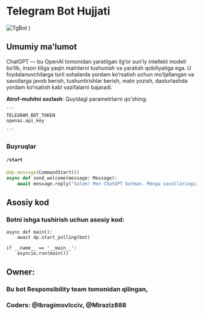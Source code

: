 # Telegram Bot Hujjati
  
![TgBot](https://celebrated-pudding-07af2f.netlify.app/images/ai.jpg)
)
   
        
## Umumiy ma'lumot  
  
ChatGPT — bu OpenAI tomonidan yaratilgan ilg‘or sun’iy intellekt modeli bo‘lib, inson tiliga yaqin matnlarni tushunish va yaratish qobiliyatiga ega. U foydalanuvchilarga turli sohalarda yordam ko‘rsatish uchun mo‘ljallangan va savollarga javob berish, tushuntirishlar berish, matn yozish, dasturlashda yordam ko‘rsatish kabi vazifalarni bajaradi.


**Atrof-muhitni sozlash**:
    Quyidagi parametrlarni qo'shing:

    ```
    TELEGRAM_BOT_TOKEN
    openai.api_key

    ```

### Buyruqlar

#### `/start`

```python
@dp.message(CommandStart())
async def send_welcome(message: Message):
    await message.reply("Salom! Men ChatGPT botman. Menga savollaringizni yozing.")  # noqa
```


## Asosiy kod
### Botni ishga tushirish uchun asosiy kod:

```main
async def main():
    await dp.start_polling(bot)

if __name__ == '__main__':
    asyncio.run(main())

```
## Owner:
### Bu bot Responsibility team tomonidan qilingan,
### Coders: @IbragimovIcciv, @Miraziz888
